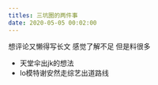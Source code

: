```yaml
---
titles: 三坑圈的两件事
date: 2020-05-05 00:02:00
---
```


想评论又懒得写长文
感觉了解不足
但是料很多

- 天堂伞出jk的想法
- lo模特谢安然走综艺出道路线